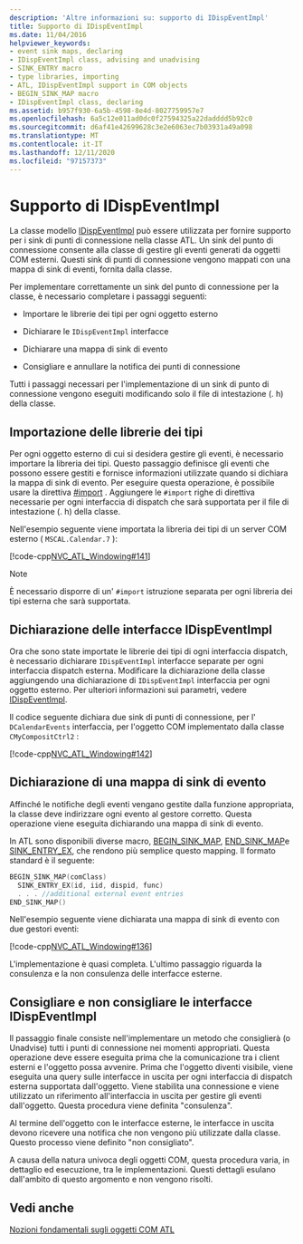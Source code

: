 ```yaml
---
description: 'Altre informazioni su: supporto di IDispEventImpl'
title: Supporto di IDispEventImpl
ms.date: 11/04/2016
helpviewer_keywords:
- event sink maps, declaring
- IDispEventImpl class, advising and unadvising
- SINK_ENTRY macro
- type libraries, importing
- ATL, IDispEventImpl support in COM objects
- BEGIN_SINK_MAP macro
- IDispEventImpl class, declaring
ms.assetid: b957f930-6a5b-4598-8e4d-8027759957e7
ms.openlocfilehash: 6a5c12e011ad0dc0f27594325a22dadddd5b92c0
ms.sourcegitcommit: d6af41e42699628c3e2e6063ec7b03931a49a098
ms.translationtype: MT
ms.contentlocale: it-IT
ms.lasthandoff: 12/11/2020
ms.locfileid: "97157373"
---
```

# <a name="supporting-idispeventimpl"></a>Supporto di IDispEventImpl

La classe modello [IDispEventImpl](../atl/reference/idispeventimpl-class.md) può essere utilizzata per fornire supporto per i sink di punti di connessione nella classe ATL. Un sink del punto di connessione consente alla classe di gestire gli eventi generati da oggetti COM esterni. Questi sink di punti di connessione vengono mappati con una mappa di sink di eventi, fornita dalla classe.

Per implementare correttamente un sink del punto di connessione per la classe, è necessario completare i passaggi seguenti:

- Importare le librerie dei tipi per ogni oggetto esterno

- Dichiarare le `IDispEventImpl` interfacce

- Dichiarare una mappa di sink di evento

- Consigliare e annullare la notifica dei punti di connessione

Tutti i passaggi necessari per l'implementazione di un sink di punto di connessione vengono eseguiti modificando solo il file di intestazione (. h) della classe.

## <a name="importing-the-type-libraries"></a>Importazione delle librerie dei tipi

Per ogni oggetto esterno di cui si desidera gestire gli eventi, è necessario importare la libreria dei tipi. Questo passaggio definisce gli eventi che possono essere gestiti e fornisce informazioni utilizzate quando si dichiara la mappa di sink di evento. Per eseguire questa operazione, è possibile usare la direttiva [#import](../preprocessor/hash-import-directive-cpp.md) . Aggiungere le `#import` righe di direttiva necessarie per ogni interfaccia di dispatch che sarà supportata per il file di intestazione (. h) della classe.

Nell'esempio seguente viene importata la libreria dei tipi di un server COM esterno ( `MSCAL.Calendar.7` ):

[!code-cpp[NVC_ATL_Windowing#141](../atl/codesnippet/cpp/supporting-idispeventimpl_1.h)]

> [!NOTE]
> È necessario disporre di un' `#import` istruzione separata per ogni libreria dei tipi esterna che sarà supportata.

## <a name="declaring-the-idispeventimpl-interfaces"></a>Dichiarazione delle interfacce IDispEventImpl

Ora che sono state importate le librerie dei tipi di ogni interfaccia dispatch, è necessario dichiarare `IDispEventImpl` interfacce separate per ogni interfaccia dispatch esterna. Modificare la dichiarazione della classe aggiungendo una dichiarazione di `IDispEventImpl` interfaccia per ogni oggetto esterno. Per ulteriori informazioni sui parametri, vedere [IDispEventImpl](../atl/reference/idispeventimpl-class.md).

Il codice seguente dichiara due sink di punti di connessione, per l' `DCalendarEvents` interfaccia, per l'oggetto COM implementato dalla classe `CMyCompositCtrl2` :

[!code-cpp[NVC_ATL_Windowing#142](../atl/codesnippet/cpp/supporting-idispeventimpl_2.h)]

## <a name="declaring-an-event-sink-map"></a>Dichiarazione di una mappa di sink di evento

Affinché le notifiche degli eventi vengano gestite dalla funzione appropriata, la classe deve indirizzare ogni evento al gestore corretto. Questa operazione viene eseguita dichiarando una mappa di sink di evento.

In ATL sono disponibili diverse macro, [BEGIN_SINK_MAP](reference/composite-control-macros.md#begin_sink_map), [END_SINK_MAP](reference/composite-control-macros.md#end_sink_map)e [SINK_ENTRY_EX](reference/composite-control-macros.md#sink_entry_ex), che rendono più semplice questo mapping. Il formato standard è il seguente:

```cpp
BEGIN_SINK_MAP(comClass)
  SINK_ENTRY_EX(id, iid, dispid, func)
  . . . //additional external event entries
END_SINK_MAP()
```

Nell'esempio seguente viene dichiarata una mappa di sink di evento con due gestori eventi:

[!code-cpp[NVC_ATL_Windowing#136](../atl/codesnippet/cpp/supporting-idispeventimpl_3.h)]

L'implementazione è quasi completa. L'ultimo passaggio riguarda la consulenza e la non consulenza delle interfacce esterne.

## <a name="advising-and-unadvising-the-idispeventimpl-interfaces"></a>Consigliare e non consigliare le interfacce IDispEventImpl

Il passaggio finale consiste nell'implementare un metodo che consiglierà (o Unadvise) tutti i punti di connessione nei momenti appropriati. Questa operazione deve essere eseguita prima che la comunicazione tra i client esterni e l'oggetto possa avvenire. Prima che l'oggetto diventi visibile, viene eseguita una query sulle interfacce in uscita per ogni interfaccia di dispatch esterna supportata dall'oggetto. Viene stabilita una connessione e viene utilizzato un riferimento all'interfaccia in uscita per gestire gli eventi dall'oggetto. Questa procedura viene definita "consulenza".

Al termine dell'oggetto con le interfacce esterne, le interfacce in uscita devono ricevere una notifica che non vengono più utilizzate dalla classe. Questo processo viene definito "non consigliato".

A causa della natura univoca degli oggetti COM, questa procedura varia, in dettaglio ed esecuzione, tra le implementazioni. Questi dettagli esulano dall'ambito di questo argomento e non vengono risolti.

## <a name="see-also"></a>Vedi anche

[Nozioni fondamentali sugli oggetti COM ATL](../atl/fundamentals-of-atl-com-objects.md)
